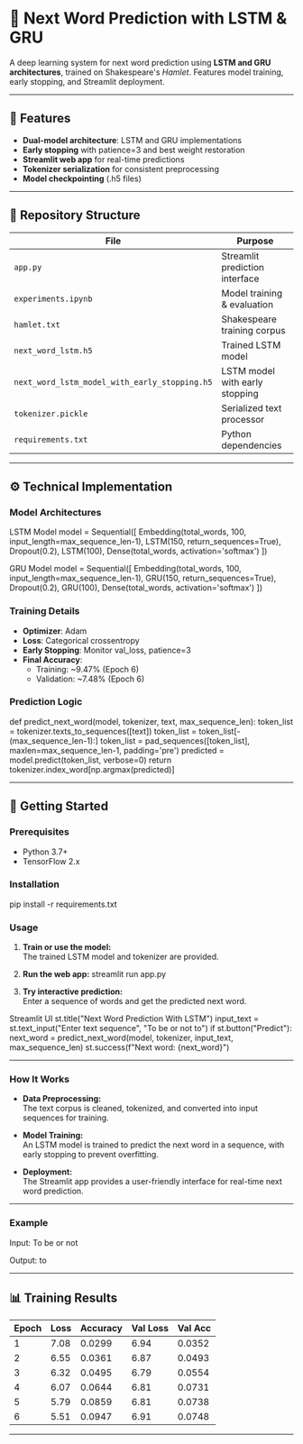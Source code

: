 # 🧠 Next Word Prediction with LSTM & GRU

A deep learning system for next word prediction using **LSTM and GRU architectures**, trained on Shakespeare's *Hamlet*. Features model training, early stopping, and Streamlit deployment.

---

## 🚀 Features
- **Dual-model architecture**: LSTM and GRU implementations
- **Early stopping** with patience=3 and best weight restoration
- **Streamlit web app** for real-time predictions
- **Tokenizer serialization** for consistent preprocessing
- **Model checkpointing** (.h5 files)

---

## 📂 Repository Structure
| File | Purpose |
|------|---------|
| `app.py` | Streamlit prediction interface |
| `experiments.ipynb` | Model training & evaluation |
| `hamlet.txt` | Shakespeare training corpus |
| `next_word_lstm.h5` | Trained LSTM model |
|`next_word_lstm_model_with_early_stopping.h5` | LSTM model with early stopping |
| `tokenizer.pickle` | Serialized text processor |
| `requirements.txt` | Python dependencies |

---

## ⚙️ Technical Implementation

### Model Architectures

LSTM Model
model = Sequential([
Embedding(total_words, 100, input_length=max_sequence_len-1),
LSTM(150, return_sequences=True),
Dropout(0.2),
LSTM(100),
Dense(total_words, activation='softmax')
])

GRU Model
model = Sequential([
Embedding(total_words, 100, input_length=max_sequence_len-1),
GRU(150, return_sequences=True),
Dropout(0.2),
GRU(100),
Dense(total_words, activation='softmax')
])


### Training Details

- **Optimizer**: Adam
- **Loss**: Categorical crossentropy
- **Early Stopping**: Monitor val_loss, patience=3
- **Final Accuracy**: 
  - Training: ~9.47% (Epoch 6)
  - Validation: ~7.48% (Epoch 6)

### Prediction Logic

def predict_next_word(model, tokenizer, text, max_sequence_len):
token_list = tokenizer.texts_to_sequences([text])
token_list = token_list[-(max_sequence_len-1):]
token_list = pad_sequences([token_list], maxlen=max_sequence_len-1, padding='pre')
predicted = model.predict(token_list, verbose=0)
return tokenizer.index_word[np.argmax(predicted)]


---

## 🚀 Getting Started

### Prerequisites
- Python 3.7+
- TensorFlow 2.x

### Installation

pip install -r requirements.txt


### **Usage**

1. **Train or use the model:**  
   The trained LSTM model and tokenizer are provided.

2. **Run the web app:**
   streamlit run app.py


3. **Try interactive prediction:**  
Enter a sequence of words and get the predicted next word.

Streamlit UI
st.title("Next Word Prediction With LSTM")
input_text = st.text_input("Enter text sequence", "To be or not to")
if st.button("Predict"):
next_word = predict_next_word(model, tokenizer, input_text, max_sequence_len)
st.success(f"Next word: {next_word}")

---

### **How It Works**

- **Data Preprocessing:**  
The text corpus is cleaned, tokenized, and converted into input sequences for training.

- **Model Training:**  
An LSTM model is trained to predict the next word in a sequence, with early stopping to prevent overfitting.

- **Deployment:**  
The Streamlit app provides a user-friendly interface for real-time next word prediction.

---

### **Example**
Input: To be or not

Output: to

---

## 📊 Training Results
| Epoch | Loss | Accuracy | Val Loss | Val Acc |
|-------|------|----------|----------|---------|
| 1 | 7.08 | 0.0299 | 6.94 | 0.0352 |
| 2 | 6.55 | 0.0361 | 6.87 | 0.0493 |
| 3 | 6.32 | 0.0495 | 6.79 | 0.0554 |
| 4 | 6.07 | 0.0644 | 6.81 | 0.0731 |
| 5 | 5.79 | 0.0859 | 6.81 | 0.0738 |
| 6 | 5.51 | 0.0947 | 6.91 | 0.0748 |

---



